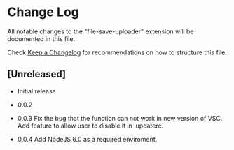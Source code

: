 # Change Log
All notable changes to the "file-save-uploader" extension will be documented in this file.

Check [Keep a Changelog](http://keepachangelog.com/) for recommendations on how to structure this file.

## [Unreleased]
- Initial release

- 0.0.2

- 0.0.3
Fix the bug that the function can not work in new version of VSC.
Add feature to allow user to disable it in .updaterc.

- 0.0.4
Add NodeJS 6.0 as a required enviroment.
